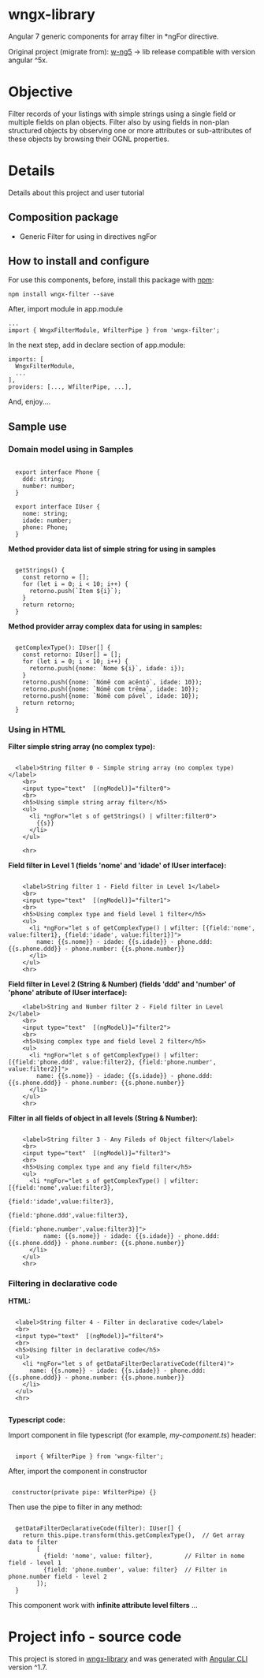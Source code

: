 # wngx-library

Angular 7 generic components for array filter in *ngFor directive.

Original project (migrate from): [w-ng5](https://www.npmjs.com/package/w-ng5) -> lib release compatible with version angular ^5x.

# Objective

Filter records of your listings with simple strings using a single field or multiple fields on plan objects. Filter also by using fields in non-plan structured objects by observing one or more attributes or sub-attributes of these objects by browsing their OGNL properties.

# Details

Details about this project and user tutorial

## Composition package

* Generic Filter for using in directives ngFor

## How to install and configure

For use this components, before, install this package with [npm](https://www.npmjs.com/package/wngx-filter):

    npm install wngx-filter --save

After, import module in app.module
    
    ...
    import { WngxFilterModule, WfilterPipe } from 'wngx-filter';

In the next step, add in declare section of app.module:

    imports: [
      WngxFilterModule,
      ...
    ],
    providers: [..., WfilterPipe, ...],

And, enjoy....

## Sample use


### Domain model using in Samples

```

  export interface Phone {
    ddd: string;
    number: number;
  }

  export interface IUser {
    nome: string;
    idade: number;
    phone: Phone;
  }

```

**Method provider data list of simple string for using in samples**

```

  getStrings() {
    const retorno = [];
    for (let i = 0; i < 10; i++) {
      retorno.push(`Item ${i}`);
    }
    return retorno;
  }

```

**Method provider array complex data for using in samples:**

```

  getComplexType(): IUser[] {
    const retorno: IUser[] = [];
    for (let i = 0; i < 10; i++) {
      retorno.push({nome: `Nome ${i}`, idade: i});
    }
    retorno.push({nome: `Nómê com acêntó`, idade: 10});
    retorno.push({nome: `Nómê com trëma`, idade: 10});
    retorno.push({nome: `Nómê com pável`, idade: 10});
    return retorno;
  }

```



### Using in HTML

**Filter simple string array (no complex type):**
```

  <label>String filter 0 - Simple string array (no complex type) </label>
    <br>
    <input type="text"  [(ngModel)]="filter0">
    <br>
    <h5>Using simple string array filter</h5>
    <ul>
      <li *ngFor="let s of getStrings() | wfilter:filter0">
        {{s}}
      </li>
    </ul>

    <hr>

```

**Field filter in Level 1 (fields 'nome' and 'idade' of IUser interface):**

```

    <label>String filter 1 - Field filter in Level 1</label>
    <br>
    <input type="text"  [(ngModel)]="filter1">
    <br>
    <h5>Using complex type and field level 1 filter</h5>
    <ul>
      <li *ngFor="let s of getComplexType() | wfilter: [{field:'nome', value:filter1}, {field:'idade', value:filter1}]">
        name: {{s.nome}} - idade: {{s.idade}} - phone.ddd: {{s.phone.ddd}} - phone.number: {{s.phone.number}}
      </li>
    </ul>
    <hr>

```

**Field filter in Level 2 (String & Number) (fields 'ddd' and 'number' of 'phone' atribute of IUser interface):**

```
    <label>String and Number filter 2 - Field filter in Level 2</label>
    <br>
    <input type="text"  [(ngModel)]="filter2">
    <br>
    <h5>Using complex type and field level 2 filter</h5>
    <ul>
      <li *ngFor="let s of getComplexType() | wfilter: [{field:'phone.ddd', value:filter2}, {field:'phone.number', value:filter2}]">
        name: {{s.nome}} - idade: {{s.idade}} - phone.ddd: {{s.phone.ddd}} - phone.number: {{s.phone.number}}
      </li>
    </ul>
    <hr>

```

**Filter in all fields of object in all levels (String & Number):**

```

    <label>String filter 3 - Any Fileds of Object filter</label>
    <br>
    <input type="text"  [(ngModel)]="filter3">
    <br>
    <h5>Using complex type and any field filter</h5>
    <ul>
      <li *ngFor="let s of getComplexType() | wfilter: [{field:'nome',value:filter3},
                                                  {field:'idade',value:filter3},
                                                  {field:'phone.ddd',value:filter3},
                                                  {field:'phone.number',value:filter3}]">
          name: {{s.nome}} - idade: {{s.idade}} - phone.ddd: {{s.phone.ddd}} - phone.number: {{s.phone.number}}
      </li>
    </ul>
    <hr>

```

### Filtering in declarative code

**HTML:**

```

  <label>String filter 4 - Filter in declarative code</label>
  <br>
  <input type="text"  [(ngModel)]="filter4">
  <br>
  <h5>Using filter in declarative code</h5>
  <ul>
    <li *ngFor="let s of getDataFilterDeclarativeCode(filter4)">
      name: {{s.nome}} - idade: {{s.idade}} - phone.ddd: {{s.phone.ddd}} - phone.number: {{s.phone.number}}
    </li>
  </ul>
  <hr>


```

**Typescript code:**

Import component in file typescript (for example, *my-component.ts*) header:

```

  import { WfilterPipe } from 'wngx-filter';

```

After, import the component in constructor

```

 constructor(private pipe: WfilterPipe) {}

```
Then use the pipe to filter in any method:

```

  getDataFilterDeclarativeCode(filter): IUser[] {
    return this.pipe.transform(this.getComplexType(),  // Get array data to filter
        [
          {field: 'nome', value: filter},         // Filter in nome field - level 1
          {field: 'phone.number', value: filter}  // Filter in phone.number field - level 2
        ]);
  }

```

This component work with **infinite attribute level filters** ...

# Project info - source code

This project is stored in [wngx-library](https://github.com/wquintanilhadasilva/wngx-library) and was generated with [Angular CLI](https://github.com/angular/angular-cli) version ^1.7.
